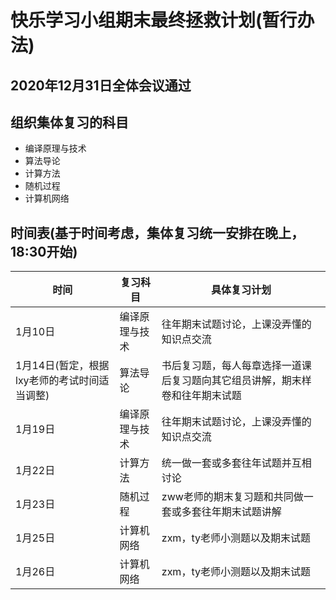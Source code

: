 # 快乐学习小组期末最终拯救计划(暂行办法)

## 2020年12月31日全体会议通过

## 组织集体复习的科目

* 编译原理与技术
* 算法导论
* 计算方法
* 随机过程
* 计算机网络

## 时间表(基于时间考虑，集体复习统一安排在晚上，18:30开始)

| 时间                                         | 复习科目       | 具体复习计划                                                 |
| -------------------------------------------- | -------------- | ------------------------------------------------------------ |
| 1月10日                                      | 编译原理与技术 | 往年期末试题讨论，上课没弄懂的知识点交流                     |
| 1月14日(暂定，根据lxy老师的考试时间适当调整) | 算法导论       | 书后复习题，每人每章选择一道课后复习题向其它组员讲解，期末样卷和往年期末试题 |
| 1月19日                                      | 编译原理与技术 | 往年期末试题讨论，上课没弄懂的知识点交流                     |
| 1月22日                                      | 计算方法       | 统一做一套或多套往年试题并互相讨论                           |
| 1月23日                                      | 随机过程       | zww老师的期末复习题和共同做一套或多套往年期末试题讲解        |
| 1月25日                                      | 计算机网络     | zxm，ty老师小测题以及期末试题                                |
| 1月26日                                      | 计算机网络     | zxm，ty老师小测题以及期末试题                                |

